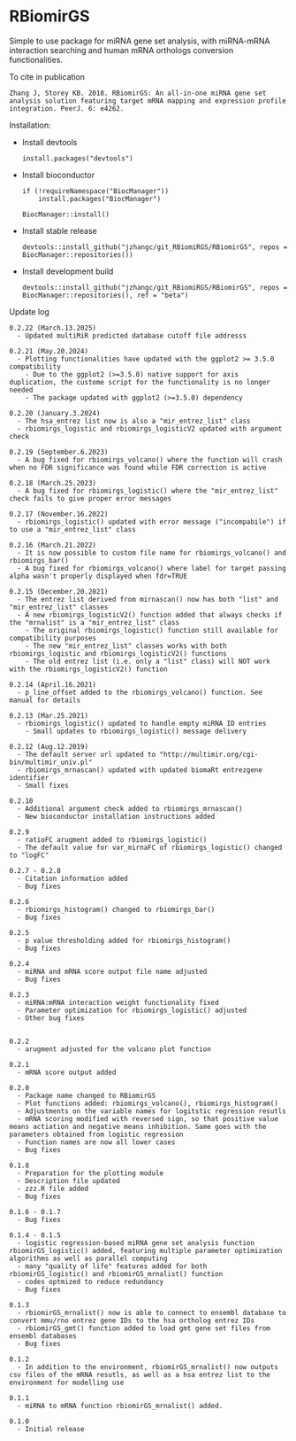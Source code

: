 # RBiomirGS
Simple to use package for miRNA gene set analysis, with miRNA-mRNA interaction searching and human mRNA orthologs conversion functionalities.


To cite in publication

    Zhang J, Storey KB. 2018. RBiomirGS: An all-in-one miRNA gene set analysis solution featuring target mRNA mapping and expression profile integration. PeerJ. 6: e4262.
  


Installation:

  - Install devtools
  
        install.packages("devtools")
    
  - Install bioconductor
  
        if (!requireNamespace("BiocManager"))
            install.packages("BiocManager")
            
        BiocManager::install()
    
  - Install stable release
  
        devtools::install_github("jzhangc/git_RBiomiRGS/RBiomirGS", repos = BiocManager::repositories())
  
  - Install development build
  
        devtools::install_github("jzhangc/git_RBiomiRGS/RBiomirGS", repos = BiocManager::repositories(), ref = "beta")

Update log
    
    0.2.22 (March.13.2025)
      - Updated multiMiR predicted database cutoff file addresss
    
    0.2.21 (May.20.2024)
      - Plotting functionalities have updated with the ggplot2 >= 3.5.0 compatibility
        - Due to the ggplot2 (>=3.5.0) native support for axis duplication, the custome script for the functionality is no longer needed
        - The package updated with ggplot2 (>=3.5.0) dependency
    
    0.2.20 (January.3.2024)
      - The hsa_entrez list now is also a "mir_entrez_list" class
      - rbiomirgs_logistic and rbiomirgs_logisticV2 updated with argument check
    
    0.2.19 (September.6.2023)
      - A bug fixed for rbiomirgs_volcano() where the function will crash when no FDR significance was found while FDR correction is active

    0.2.18 (March.25.2023)
      - A bug fixed for rbiomirgs_logistic() where the "mir_entrez_list" check fails to give proper error messages

    0.2.17 (November.16.2022)
      - rbiomirgs_logistic() updated with error message ("incompabile") if to use a "mir_entrez_list" class

    0.2.16 (March.21.2022)
      - It is now possible to custom file name for rbiomirgs_volcano() and rbiomirgs_bar()
      - A bug fixed for rbiomirgs_volcano() where label for target passing alpha wasn't properly displayed when fdr=TRUE
    
    0.2.15 (December.20.2021)
      - The entrez list derived from mirnascan() now has both "list" and "mir_entrez_list" classes
      - A new rbiomirgs_logisticV2() function added that always checks if the "mrnalist" is a "mir_entrez_list" class
        - The original rbiomirgs_logistic() function still available for compatibility purposes
        - The new "mir_entrez_list" classes works with both rbiomirgs_logistic and rbiomirgs_logisticV2() functions
        - The old entrez list (i.e. only a "list" class) will NOT work with the rbiomirgs_logisticV2() function
        
    0.2.14 (April.16.2021)
      - p_line_offset added to the rbiomirgs_volcano() function. See manual for details
    
    0.2.13 (Mar.25.2021)
      - rbiomirgs_logistic() updated to handle empty miRNA ID entries
        - Small updates to rbiomirgs_logistic() message delivery
    
    0.2.12 (Aug.12.2019)
      - The default server url updated to "http://multimir.org/cgi-bin/multimir_univ.pl"
      - rbiomirgs_mrnascan() updated with updated biomaRt entrezgene identifier
      - Small fixes
    
    0.2.10
      - Additional argument check added to rbiomirgs_mrnascan()
      - New bioconductor installation instructions added

    0.2.9
      - ratioFC arugment added to rbiomirgs_logistic()
      - The default value for var_mirnaFC of rbiomirgs_logistic() changed to "logFC"

    0.2.7 - 0.2.8
      - Citation information added
      - Bug fixes
    
    0.2.6
      - rbiomirgs_histogram() changed to rbiomirgs_bar()
      - Bug fixes
    
    0.2.5
      - p value thresholding added for rbiomirgs_histogram()
      - Bug fixes

    0.2.4
      - miRNA and mRNA score output file name adjusted
      - Bug fixes

    0.2.3
      - miRNA:mRNA interaction weight functionality fixed
      - Parameter optimization for rbiomirgs_logistic() adjusted
      - Other bug fixes
    
    
    0.2.2 
      - arugment adjusted for the volcano plot function
    
    0.2.1 
      - mRNA score output added

    0.2.0
      - Package name changed to RBiomirGS
      - Plot functions added: rbiomirgs_volcano(), rbiomirgs_histogram()
      - Adjustments on the variable names for logitstic regression resutls
      - mRNA scoring modified with reversed sign, so that positive value means actiation and negative means inhibition. Same goes with the parameters obtained from logistic regression
      - Function names are now all lower cases
      - Bug fixes
    
    0.1.8
      - Preparation for the plotting module
      - Description file updated
      - zzz.R file added
      - Bug fixes

    0.1.6 - 0.1.7
      - Bug fixes

    0.1.4 - 0.1.5 
      - logistic regression-based miRNA gene set analysis function rbiomirGS_logistic() added, featuring multiple parameter optimization algorithms as well as parallel computing
      - many "quality of life" features added for both rbiomirGS_logistic() and rbiomirGS_mrnalist() function
      - codes optmized to reduce redundancy 
      - Bug fixes
    
    0.1.3
      - rbiomirGS_mrnalist() now is able to connect to ensembl database to convert mmu/rno entrez gene IDs to the hsa ortholog entrez IDs
      - rbiomirGS_gmt() function added to load gmt gene set files from ensembl databases
      - Bug fixes

    0.1.2
      - In addition to the environment, rbiomirGS_mrnalist() now outputs csv files of the mRNA resutls, as well as a hsa entrez list to the environment for modelling use

    0.1.1
      - miRNA to mRNA function rbiomirGS_mrnalist() added.

    0.1.0 
      - Initial release
